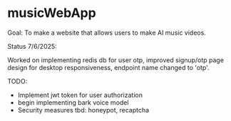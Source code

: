# musicWebApp

Goal:
To make a website that allows users to make AI music videos.

Status 7/6/2025:

Worked on implementing redis db for user otp, improved signup/otp page design for desktop responsiveness, endpoint name changed to 'otp'.

TODO:
- Implement jwt token for user authorization
- begin implementing bark voice model
- Security measures tbd: honeypot, recaptcha
